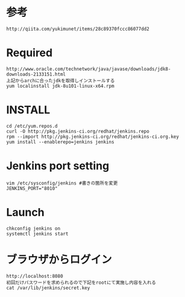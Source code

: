 # 参考
    http://qiita.com/yukimunet/items/28c89370fccc86077dd2

# Required
    http://www.oracle.com/technetwork/java/javase/downloads/jdk8-downloads-2133151.html
    上記からarchに合ったjdkを取得しインストールする
    yum localinstall jdk-8u101-linux-x64.rpm

# INSTALL
    cd /etc/yum.repos.d
    curl -O http://pkg.jenkins-ci.org/redhat/jenkins.repo
    rpm --import http://pkg.jenkins-ci.org/redhat/jenkins-ci.org.key
    yum install --enablerepo=jenkins jenkins

# Jenkins port setting
    vim /etc/sysconfig/jenkins #書きの箇所を変更
    JENKINS_PORT="8010"

# Launch
    chkconfig jenkins on
    systemctl jenkins start

# ブラウザからログイン
    http://localhost:8080
    初回だけパスワードを求められるので下記をrootにて実施し内容を入れる
    cat /var/lib/jenkins/secret.key
